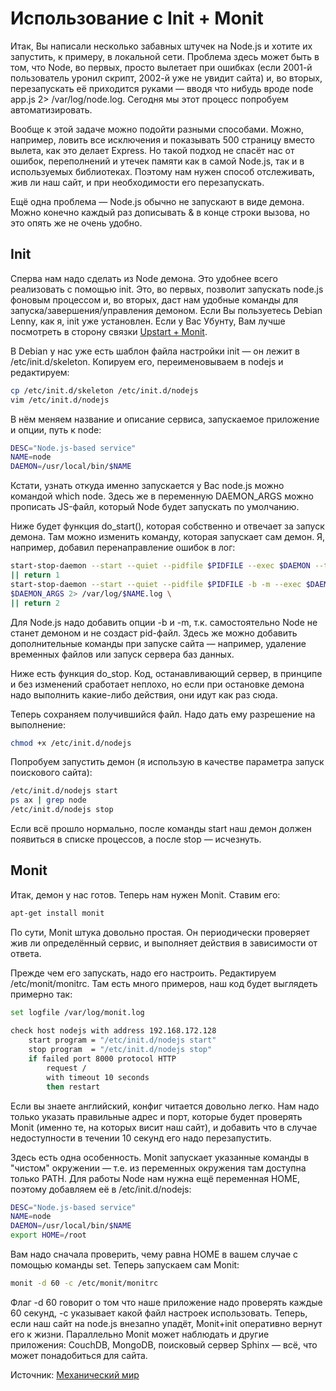 # Использование с Init + Monit

Итак, Вы написали несколько забавных штучек на Node.js и хотите их запустить, к примеру, в локальной сети. Проблема здесь может быть в том, что Node, во первых, просто вылетает при ошибках (если 2001-й пользователь уронил скрипт, 2002-й уже не увидит сайта) и, во вторых, перезапускать её приходится руками — вводя что нибудь вроде node app.js 2> /var/log/node.log. Сегодня мы этот процесс попробуем автоматизировать.

Вообще к этой задаче можно подойти разными способами. Можно, например, ловить все исключения и показывать 500 страницу вместо вылета, как это делает Express. Но такой подход не спасёт нас от ошибок, переполнений и утечек памяти как в самой Node.js, так и в используемых библиотеках. Поэтому нам нужен способ отслеживать, жив ли наш сайт, и при необходимости его перезапускать.

 Ещё одна проблема — Node.js обычно не запускают в виде демона. Можно конечно каждый раз дописывать & в конце строки вызова, но это опять же не очень удобно.

 ## Init

 Сперва нам надо сделать из Node демона. Это удобнее всего реализовать с помощью init. Это, во первых, позволит запускать node.js фоновым процессом и, во вторых, даст нам удобные команды для запуска/завершения/управления демоном. Если Вы пользуетесь Debian Lenny, как я, init уже установлен. Если у Вас Убунту, Вам лучше посмотреть в сторону связки [Upstart + Monit](http://howtonode.org/deploying-node-upstart-monit).

 В Debian у нас уже есть шаблон файла настройки init — он лежит в /etc/init.d/skeleton. Копируем его, переименовываем в nodejs и редактируем:

```bash
cp /etc/init.d/skeleton /etc/init.d/nodejs
vim /etc/init.d/nodejs
```

В нём меняем название и описание сервиса, запускаемое приложение и опции, путь к node:

```bash
DESC="Node.js-based service"
NAME=node
DAEMON=/usr/local/bin/$NAME
```

Кстати, узнать откуда именно запускается у Вас node.js можно командой which node. Здесь же в переменную DAEMON_ARGS можно прописать JS-файл, который Node будет запускать по умолчанию.

Ниже будет функция do_start(), которая собственно и отвечает за запуск демона. Там можно изменить команду, которая запускает сам демон. Я, например, добавил перенаправление ошибок в лог:

```bash
start-stop-daemon --start --quiet --pidfile $PIDFILE --exec $DAEMON --test > /dev/null \
|| return 1
start-stop-daemon --start --quiet --pidfile $PIDFILE -b -m --exec $DAEMON -- \
$DAEMON_ARGS 2> /var/log/$NAME.log \
|| return 2
```



Для Node.js надо добавить опции -b и -m, т.к. самостоятельно Node не станет демоном и не создаст pid-файл. Здесь же можно добавить дополнительные команды при запуске сайта — например, удаление временных файлов или запуск сервера баз данных.

Ниже есть функция do_stop. Код, останавливающий сервер, в принципе и без изменений сработает неплохо, но если при остановке демона надо выполнить какие-либо действия, они идут как раз сюда.

Теперь сохраняем получившийся файл. Надо дать ему разрешение на выполнение:

```bash
chmod +x /etc/init.d/nodejs
```

Попробуем запустить демон (я использую в качестве параметра запуск поискового сайта):

```bash
/etc/init.d/nodejs start
ps ax | grep node
/etc/init.d/nodejs stop
```

 Если всё прошло нормально, после команды start наш демон должен появиться в списке процессов, а после stop — исчезнуть.

 ## Monit

 Итак, демон у нас готов. Теперь нам нужен Monit. Ставим его:

 ```bash
 apt-get install monit
 ```

По сути, Monit штука довольно простая. Он периодически проверяет жив ли определённый сервис, и выполняет действия в зависимости от ответа.

Прежде чем его запускать, надо его настроить. Редактируем /etc/monit/monitrc. Там есть много примеров, наш код будет выглядеть примерно так:

```bash
set logfile /var/log/monit.log
 
check host nodejs with address 192.168.172.128
    start program = "/etc/init.d/nodejs start"
    stop program  = "/etc/init.d/nodejs stop"
    if failed port 8000 protocol HTTP
        request /
        with timeout 10 seconds
        then restart
```

Если вы знаете английский, конфиг читается довольно легко. Нам надо только указать правильные адрес и порт, которые будет проверять Monit (именно те, на которых висит наш сайт), и добавить что в случае недоступности в течении 10 секунд его надо перезапустить.

Здесь есть одна особенность. Monit запускает указанные команды в "чистом" окружении — т.е. из переменных окружения там доступна только PATH. Для работы Node нам нужна ещё переменная HOME, поэтому добавляем её в /etc/init.d/nodejs:

```bash
DESC="Node.js-based service"
NAME=node
DAEMON=/usr/local/bin/$NAME
export HOME=/root
```

Вам надо сначала проверить, чему равна HOME в вашем случае с помощью команды set. Теперь запускаем сам Monit:

```bash
monit -d 60 -c /etc/monit/monitrc
```

Флаг -d 60 говорит о том что наше приложение надо проверять каждые 60 секунд, -c указывает какой файл настроек использовать. Теперь, если наш сайт на node.js внезапно упадёт, Monit+init оперативно вернут его к жизни. Параллельно Monit может наблюдать и другие приложения: CouchDB, MongoDB, поисковый сервер Sphinx — всё, что может понадобиться для сайта.

Источник: [Механический мир](http://kuroikaze85.wordpress.com/2010/04/27/using-nodejs-with-init-and-monit/)
